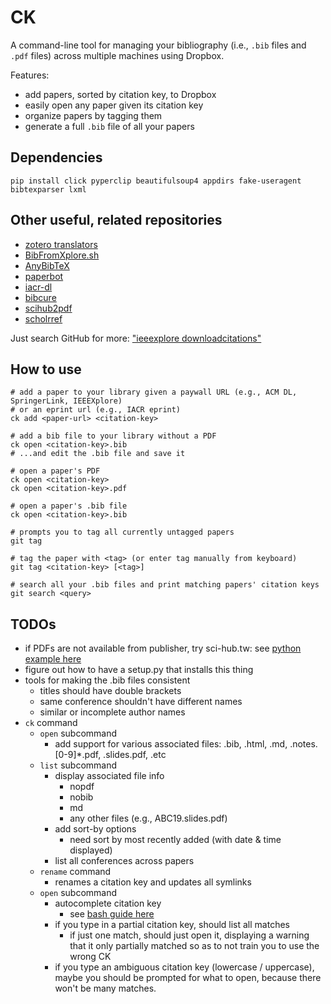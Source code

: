 CK
==

A command-line tool for managing your bibliography (i.e., `.bib` files and `.pdf` files) across multiple machines using Dropbox.

Features:

 - add papers, sorted by citation key, to Dropbox
 - easily open any paper given its citation key
 - organize papers by tagging them
 - generate a full `.bib` file of all your papers

Dependencies
------------

    pip install click pyperclip beautifulsoup4 appdirs fake-useragent bibtexparser lxml

Other useful, related repositories
----------------------------------

 - [zotero translators](https://github.com/zotero/translators/blob/master/IEEE%20Xplore.js)
 - [BibFromXplore.sh](https://github.com/rval735/BNN-PhD/blob/9a8941bbdf2a9c0dbda4420b522ca306da216e0c/Scripts/BibFromXplore.sh)
 - [AnyBibTeX](https://github.com/Livich/AnyBibTeX)
 - [paperbot](https://github.com/kanzure/paperbot)
 - [iacr-dl](https://github.com/znewman01/iacr-dl)
 - [bibcure](https://github.com/bibcure/bibcure)
 - [scihub2pdf](https://github.com/bibcure/scihub2pdf)
 - [scholrref](https://adamsgaard.dk/scholarref.html)

Just search GitHub for more: ["ieeexplore downloadcitations"](https://github.com/search?q=ieeexplore+downloadcitations&type=Code)

How to use
----------

    # add a paper to your library given a paywall URL (e.g., ACM DL, SpringerLink, IEEEXplore)
    # or an eprint url (e.g., IACR eprint)
    ck add <paper-url> <citation-key>

    # add a bib file to your library without a PDF
    ck open <citation-key>.bib
    # ...and edit the .bib file and save it

    # open a paper's PDF
    ck open <citation-key>
    ck open <citation-key>.pdf

    # open a paper's .bib file
    ck open <citation-key>.bib

    # prompts you to tag all currently untagged papers
    git tag

    # tag the paper with <tag> (or enter tag manually from keyboard)
    git tag <citation-key> [<tag>]

    # search all your .bib files and print matching papers' citation keys
    git search <query>

TODOs
-----

 - if PDFs are not available from publisher, try sci-hub.tw: see [python example here](https://gist.github.com/mpratt14/df20f09a06ba4249f3fad0776610f39d)
 - figure out how to have a setup.py that installs this thing
 - tools for making the .bib files consistent
    + titles should have double brackets
    + same conference shouldn't have different names
    - similar or incomplete author names
 - `ck` command
    - `open` subcommand
        - add support for various associated files: .bib, .html, .md, .notes.\[0-9\]\*.pdf, .slides.pdf, .etc
    - `list` subcommand
        - display associated file info
            - nopdf
            - nobib
            - md
            - any other files (e.g., ABC19.slides.pdf)
        - add sort-by options
            - need sort by most recently added (with date & time displayed)
        - list all conferences across papers
    - `rename` command
        - renames a citation key and updates all symlinks
    + `open` subcommand
        - autocomplete citation key
            + see [bash guide here](https://tuzz.tech/blog/how-bash-completion-works)
        - if you type in a partial citation key, should list all matches
            - if just one match, should just open it, displaying a warning that it only partially matched so as to not train you to use the wrong CK
        - if you type an ambiguous citation key (lowercase / uppercase), maybe you should be prompted for what to open, because there won't be many matches.
